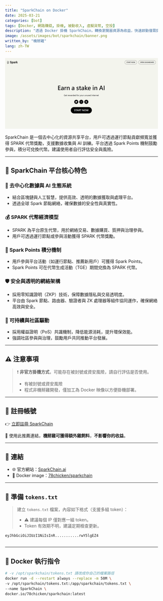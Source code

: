 ```yaml
---
title: "SparkChain on Docker"
date: 2025-03-21
categories: [bot]
tags: [Docker, 網路賺錢, 掛機, 被動收入, 虛擬貨幣, 空投]
description: "透過 Docker 掛機 SparkChain，轉換瀏覽器資源為收益，快速啟動僅需提供 token。"
image: /assets/images/bot/sparkchain/banner.png
written_by: "機掰雞"
lang: zh-TW
---
```


![SparkChain 封面圖](/assets/images/bot/sparkchain/banner.png)

SparkChain 是一個去中心化的資源共享平台，用戶可透過運行節點貢獻頻寬並獲得 SPARK 代幣獎勵，支援數據收集與 AI 訓練。平台透過 Spark Points 機制鼓勵參與，積分可兌換代幣。建議使用者自行評估安全與風險。

---

## 🌟 SparkChain 平台核心特色

### 🔗 去中心化數據與 AI 生態系統
- 結合區塊鏈與人工智慧，提供高效、透明的數據獲取與處理平台。
- 透過全球 Spark 節點網絡，確保數據的安全性與真實性。

### 💰 SPARK 代幣經濟模型
- SPARK 為平台原生代幣，用於網絡交易、數據購買、質押與治理參與。
- 用戶可透過運行節點或參與活動獲得 SPARK 代幣獎勵。

### 🧩 Spark Points 積分機制
- 用戶參與平台活動（如運行節點、推薦新用戶）可獲得 Spark Points。
- Spark Points 可在代幣生成活動（TGE）期間兌換為 SPARK 代幣。

### 🛡️ 安全與透明的網絡架構
- 採用零知識證明（ZKP）技術，保障數據隱私與交易透明度。
- 平台由 Spark 節點、路由器、驗證者與 ZK 處理器等組件協同運作，確保網絡高效與安全。

### 🌱 可持續與社區驅動
- 採用權益證明（PoS）共識機制，降低能源消耗，提升環保效能。
- 強調社區參與與治理，鼓勵用戶共同推動平台發展。


---

## ⚠️ 注意事項

> ❗ **非官方掛機方式**，可能存在被封號或資安風險，請自行評估是否使用。
>
> - 有被封號或資安風險
> - 程式非機掰雞開發，僅加工為 Docker 映像以方便掛機部署。

---

## 📝 註冊帳號

👉 [立即註冊 SparkChain](https://sparkchain.ai/register/?r=46811180)

🎉 使用此推薦連結，**機掰雞可獲得額外雞飼料**，**不影響你的收益**。

---

## 🔗 連結

- 🌐 官方網站：[SparkChain.ai](https://sparkchain.ai/)
- 🐳 Docker image：[78chicken/sparkchain](https://hub.docker.com/r/78chicken/sparkchain)

---

## 📄 準備 `tokens.txt`

> 建立 `tokens.txt` 檔案，內容如下格式（支援多組 token）：
>
> - ⚠️ 建議每個 IP 僅對應一組 token。
> - Token 有效期不明，建議定期檢查更新。
```txt
eyJhbGciOiJIUzI1NiIsInR...........rwY5lgEZ4
```

##
---

## 🐳 Docker 執行指令
```bash
# -v /opt/sparkchain/tokens.txt 請改成你自己的檔案路徑
docker run -d --restart always --replace -m 50M \
-v /opt/sparkchain/tokens.txt:/app/sparkchain/tokens.txt \
--name SparkChain \
docker.io/78chicken/sparkchain:latest
```
